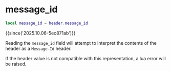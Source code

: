# message_id

```lua
local message_id = header.message_id
```

{{since('2025.10.06-5ec871ab')}}

Reading the `message_id` field will attempt to interpret the contents
of the header as a `Message-Id` header.

If the header value is not compatible with this representation, a lua error
will be raised.
